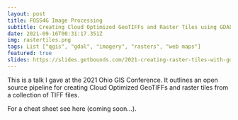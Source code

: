 ```yaml
---
layout: post
title: FOSS4G Image Processing
subtitle: Creating Cloud Optimized GeoTIFFs and Raster Tiles using GDAL and QGIS
date: 2021-09-16T00:31:17.351Z
img: rastertiles.png
tags: List ["qgis", "gdal", "imagery", "rasters", "web maps"]
featured: true
slides: https://slides.getbounds.com/2021-creating-raster-tiles-with-gdal/#/
---
```

This is a talk I gave at the 2021 Ohio GIS Conference. It outlines an open source pipeline for creating Cloud Optimized GeoTIFFs and raster tiles from a collection of TIFF files.

For a cheat sheet see here (coming soon...).
